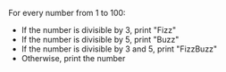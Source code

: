 For every number from 1 to 100:

* If the number is divisible by 3, print "Fizz"
* If the number is divisible by 5, print "Buzz"
* If the number is divisible by 3 and 5, print "FizzBuzz"
* Otherwise, print the number
